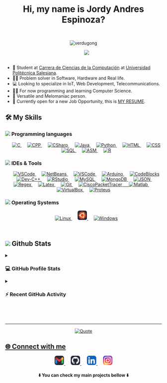 <h1 align="center">Hi, my name is Jordy Andres Espinoza? </h1>
<p align="center">

</p>


<br>

<p align="center"> 
	<img src="https://komarev.com/ghpvc/?username=verdugong&label=Profile%20views&color=0047AB&style=plastic?" alt="verdugong" height=25px, width=160px/> 
</p>

<picture> <img align="right" src="https://github.com/7oSkaaa/7oSkaaa/blob/main/Images/Right_Side.gif?raw=true" width = 250px></picture>

<br><br>

- :school: Student at [Carrera de Ciencias de la Computación](https://www.google.com/url?sa=t&rct=j&q=&esrc=s&source=web&cd=&cad=rja&uact=8&ved=2ahUKEwiZgYqnr86KAxXYmbAFHXnaMUQQFnoECBYQAQ&url=https%3A%2F%2Fwww.ups.edu.ec%2Fcomputacion-cuenca&usg=AOvVaw3rjA_jIF7AQ2iSIzCpD6WQ&opi=89978449) at [Universidad Politécnica Salesiana](https://www.google.com/url?sa=t&rct=j&q=&esrc=s&source=web&cd=&cad=rja&uact=8&ved=2ahUKEwiTyLm4r86KAxURSDABHWT5CUYQFnoECAwQAQ&url=https%3A%2F%2Fwww.ups.edu.ec%2F&usg=AOvVaw1WfmsSSKHY9fnzaqVvo2xz&opi=89978449).
- :technologist: Problem solver in Software, Hardware and Real life.
- :computer:  Looking to specialize in IoT, Web Development, Telecommunications.
- :student: For now programming and learning Computer Science.
- :guitar: Versatile and Melomaniac person.
- :thinking: Currently open for a new Job Opportunity, this is [MY RESUME](https://drive.google.com/file/d/1-KkheQCdkgRLPeA19ttrHygKPZkJBVfe/view?usp=sharing).

## 🛠️ My Skills

### <picture> <img src = "https://github.com/7oSkaaa/7oSkaaa/blob/main/Images/Programming_Languages.gif?raw=true" width = 50px>  </picture> Programming languages

<p align="center"> 
  &emsp; 
  <a href="https://skillicons.dev/icons?i=c" target="_blank">
    <img alt="C" src="https://skillicons.dev/icons?i=c" width="30px" />
  </a>
  &emsp;
  <a href="https://skillicons.dev/icons?i=cpp" target="_blank">
    <img alt="CPP" src="https://skillicons.dev/icons?i=cpp" width="30px" />
  </a> 
  &emsp;
  <a href="https://skillicons.dev/icons?i=cs" target="_blank">
    <img alt="CSharp" src="https://skillicons.dev/icons?i=cs" width="30px" />
  </a> 
  &emsp;
  <a href="https://skillicons.dev/icons?i=java" target="_blank">
    <img alt="Java" src="https://skillicons.dev/icons?i=java" width="30px" />
  </a> 
  &emsp;
   <a href="https://skillicons.dev/icons?i=python" target="_blank">
    <img alt="Python" src="https://skillicons.dev/icons?i=python" width="30px" />
  </a>
  &emsp;
   <a href="https://skillicons.dev/icons?i=html" target="_blank">
    <img alt="HTML" src="https://skillicons.dev/icons?i=html" width="30px" />
  </a>
  &emsp;
   <a href="https://skillicons.dev/icons?i=css" target="_blank">
    <img alt="CSS" src="https://skillicons.dev/icons?i=css" width="30px" />
  </a>
  &emsp; 
  <a href="https://www.svgrepo.com/show/331760/sql-database-generic.svg" target="_blank">
    <img alt="SQL" src="https://www.svgrepo.com/show/331760/sql-database-generic.svg" 
  style="width: 30px; height: 30px;">
  </a> 
  &emsp;
  <a href="https://www.svgrepo.com/show/373445/assembly.svg" target="_blank">
    <img alt="ASM" src="https://www.svgrepo.com/show/373445/assembly.svg" 
  style="width: 30px; height: 30px;">
  </a> 
  &emsp;
  <a href="https://skillicons.dev/icons?i=r" target="_blank">
    <img alt="R"src="https://skillicons.dev/icons?i=r" width="30px" />
  </a>
</p>

 ### <picture> <img src = "https://github.com/7oSkaaa/7oSkaaa/blob/main/Images/Software_Tools.gif?raw=true" width = 50px>  </picture> IDEs & Tools
 
<p align="center">
  &emsp;
    <a href="https://skillicons.dev/icons?i=vscode" target="_blank">
    <img alt="VSCode"src="https://skillicons.dev/icons?i=vscode" width="30px" />
  </a>
  &emsp;
    <a href="https://upload.wikimedia.org/wikipedia/commons/9/98/Apache_NetBeans_Logo.svg" target="_blank">
    <img alt="NetBeans"src="https://upload.wikimedia.org/wikipedia/commons/9/98/Apache_NetBeans_Logo.svg" width="26px" />
  </a>
  &emsp;
    <a href="https://images.sftcdn.net/images/t_app-icon-s/p/b85786fe-a924-11e6-aa84-00163ec9f5fa/3969641196/emu8086-microprocessor-emulator-emu8086.png" target="_blank">
    <img alt="VSCode"src="https://images.sftcdn.net/images/t_app-icon-s/p/b85786fe-a924-11e6-aa84-00163ec9f5fa/3969641196/emu8086-microprocessor-emulator-emu8086.png" width="30px" />
  </a>
  &emsp;
    <a href="https://skillicons.dev/icons?i=arduino" target="_blank">
    <img alt="Arduino"src="https://skillicons.dev/icons?i=arduino" width="30px" />
  </a>
  &emsp;
    <a href="https://img.icons8.com/?size=256&id=8BWvlqRi2nsz&format=png" target="_blank">
    <img alt="CodeBlocks"src="https://img.icons8.com/?size=256&id=8BWvlqRi2nsz&format=png" width="36px" />
  </a>
  &emsp;
    <a href="https://styles.redditmedia.com/t5_32raz/styles/communityIcon_yria07xbhfn61.png" target="_blank">
    <img alt="Dev-C++"src="https://styles.redditmedia.com/t5_32raz/styles/communityIcon_yria07xbhfn61.png" width=30px" />
  </a>
  &emsp;
    <a href="https://icon.icepanel.io/Technology/svg/RStudio.svg" target="_blank">
    <img alt="RStudio"src="https://icon.icepanel.io/Technology/svg/RStudio.svg" width="30px" />
  </a>
  &emsp;
    <a href="https://skillicons.dev/icons?i=mysql" target="_blank">
    <img alt="MySQL"src="https://skillicons.dev/icons?i=mysql" width="30px" />
  </a>
  &emsp;
    <a href="https://skillicons.dev/icons?i=mongodb" target="_blank">
    <img alt="MongoDB"src="https://skillicons.dev/icons?i=mongodb" width="30px" />
  </a>
  &emsp;
    <a href="https://uxwing.com/wp-content/themes/uxwing/download/file-and-folder-type/file-json-color-red-icon.png" target="_blank">
    <img alt="JSON"src="https://uxwing.com/wp-content/themes/uxwing/download/file-and-folder-type/file-json-color-red-icon.png" width="30px"/>
  </a>
  &emsp;
    <a href="https://skillicons.dev/icons?i=regex" target="_blank">
    <img alt="Regex"src="https://skillicons.dev/icons?i=regex" width="30px" />
  </a>
  &emsp;
    <a href="https://skillicons.dev/icons?i=latex" target="_blank">
    <img alt="Latex"src="https://skillicons.dev/icons?i=latex" width="30px" />
  </a>
  &emsp;
    <a href="https://skillicons.dev/icons?i=git" target="_blank">
    <img alt="Git"src="https://skillicons.dev/icons?i=git" width="30px" />
  </a>
  &emsp;
    <a href="https://hurbad.com/wp-content/uploads/2021/12/Cisco-Packet-Tracer.png" target="_blank">
    <img alt="CiscoPacketTracer"src="https://hurbad.com/wp-content/uploads/2021/12/Cisco-Packet-Tracer.png" width="30px" />
  &emsp;
    <a href="https://skillicons.dev/icons?i=matlab" target="_blank">
    <img alt="Matlab"src="https://skillicons.dev/icons?i=matlab" width="30px" />
  </a>
  &emsp;
    <a href="https://upload.wikimedia.org/wikipedia/commons/thumb/f/ff/VirtualBox_2024_Logo.svg/768px-VirtualBox_2024_Logo.svg.png?20240917170005" target="_blank">
    <img alt="VirtualBox"src="https://upload.wikimedia.org/wikipedia/commons/thumb/f/ff/VirtualBox_2024_Logo.svg/768px-VirtualBox_2024_Logo.svg.png?20240917170005" width="30px" />
  </a>
  &emsp;
    <a href="https://i0.wp.com/arduinofactory.com/wp-content/uploads/2023/05/proteus.png?fit=512%2C352&ssl=1" target="_blank">
    <img alt="Proteus"src="https://i0.wp.com/arduinofactory.com/wp-content/uploads/2023/05/proteus.png?fit=512%2C352&ssl=1" width="30px" />
  </a>
</p>

 ### <picture> <img src = "https://github.com/7oSkaaa/7oSkaaa/blob/main/Images/OS.gif?raw=true" width = 50px>  </picture> Operating Systems
 
<p align="center">
  &emsp;
    <a href="https://skillicons.dev/icons?i=linux" target="_blank">
    <img alt="Linux"src="https://skillicons.dev/icons?i=linux" width="30px" />
  </a>
  &emsp;
    <a href="https://raw.githubusercontent.com/tandpfun/skill-icons/main/icons/Ubuntu-Dark.svg" target="_blank">
    <img alt="Ubuntu"src="https://raw.githubusercontent.com/tandpfun/skill-icons/main/icons/Ubuntu-Dark.svg" width="30px" />
  </a>
  &emsp;
    <a href="https://skillicons.dev/icons?i=windows" target="_blank">
    <img alt="Windows"src="https://skillicons.dev/icons?i=windows" width="30px" />
  </a>
</p>

<br> 

## <picture> <img src = "https://github.com/7oSkaaa/7oSkaaa/blob/main/Images/Statistics.gif?raw=true" width = 50px>  </picture> Github Stats
  
<details><summary><h3>💻 GitHub Profile Stats</h3></summary>

----
	
<p align="center">
    <a href="https://github.com/anuraghazra/github-readme-stats">
	    <img alt="verdugong's Github Stats" src="https://github-readme-stats.vercel.app/api?username=verdugong&show_icons=true&count_private=true&locale=en&theme=tokyonight&layout=compact" height="230px"/></a>
	  <img src="https://github-readme-stats.vercel.app/api/top-langs?username=verdugong&langs_count=10&show_icons=true&locale=en&theme=tokyonight" alt="verdugong" height="230px"/>
<br/>

  <b>Note:</b> Top languages is only a metric of the languages my public code consists of and doesn't reflect experience or skill level.
  </p>
</details>

<details>
  <summary><h3>⚡ Recent GitHub Activity</h3></summary>

  [![verdugong's github activity graph](https://github-readme-activity-graph.vercel.app/graph?username=verdugong&theme=github-compact)](https://github.com/verdugong/github-readme-activity-graph)

</details>

</br></br>

---

<p align = "center">
	<a href="https://github.com/piyushsuthar/github-readme-quotes"> <img alt = "Quote" src="https://quotes-github-readme.vercel.app/api?type=horizontal&theme=tokyonight&animation=grow_out_in&quoteCategory=programming">
</p>

## 🌐 Connect with me
<p align="center">
	<a href="mailto:sebastianvccv@gmail.com" target="_blank">
    <img alt="Gmail"src="https://raw.githubusercontent.com/tandpfun/skill-icons/main/icons/Gmail-Dark.svg" width="30px" />
  </a>
  &emsp;
	<a href="https://github.com/verdugong" target="_blank">
    <img alt="Github"src="https://raw.githubusercontent.com/tandpfun/skill-icons/main/icons/Github-Dark.svg" width="30px" />
   </a>
  &emsp;
	<a href="https://www.linkedin.com/in/sebastian-verdugo-635962344/" target="_blank">
    <img alt="LinkedIn"src="https://raw.githubusercontent.com/tandpfun/skill-icons/main/icons/LinkedIn.svg" width="30px" />
   </a>
  &emsp;
	<a href="https://www.instagram.com/verdugong/" target="_blank">
    <img alt="Instagram"src="https://raw.githubusercontent.com/tandpfun/skill-icons/main/icons/Instagram.svg" width="30px" />
  </a>
</p>

<h4 align="center">⬇️ You can check my main projects bellow ⬇️</h4>

